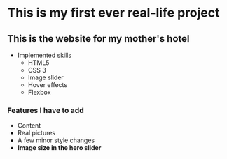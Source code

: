 # This is my **first ever real-life project**

## This is the website for my mother's hotel

- Implemented skills
  - HTML5
  - CSS 3
  - Image slider
  - Hover effects
  - Flexbox

### Features I **have to add**

- Content
- Real pictures
- A few minor style changes
- **Image size in the hero slider**
